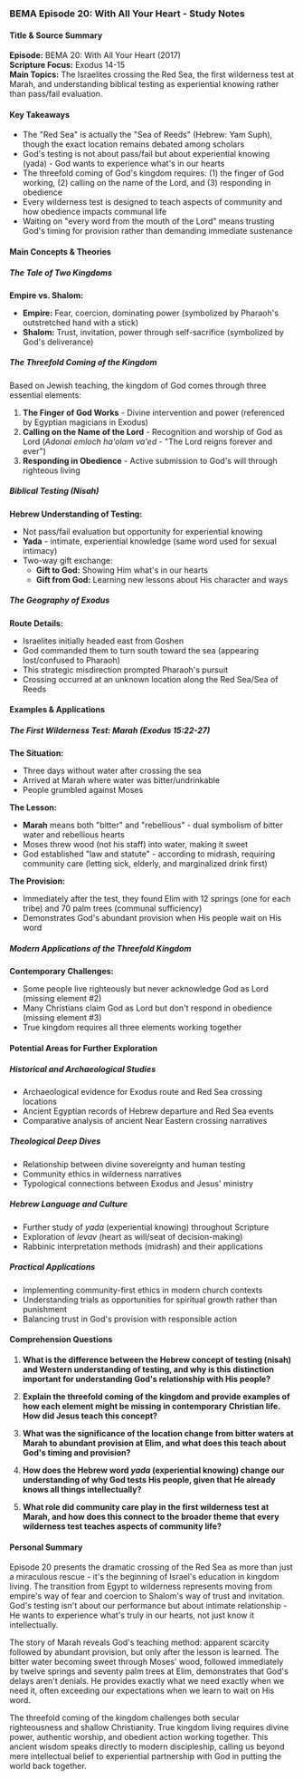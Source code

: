 ### BEMA Episode 20: With All Your Heart - Study Notes

#### Title & Source Summary

**Episode:** BEMA 20: With All Your Heart (2017)  
**Scripture Focus:** Exodus 14-15  
**Main Topics:** The Israelites crossing the Red Sea, the first wilderness test at Marah, and understanding biblical testing as experiential knowing rather than pass/fail evaluation.

#### Key Takeaways

- The "Red Sea" is actually the "Sea of Reeds" (Hebrew: Yam Suph), though the exact location remains debated among scholars
- God's testing is not about pass/fail but about experiential knowing (yada) - God wants to experience what's in our hearts
- The threefold coming of God's kingdom requires: (1) the finger of God working, (2) calling on the name of the Lord, and (3) responding in obedience
- Every wilderness test is designed to teach aspects of community and how obedience impacts communal life
- Waiting on "every word from the mouth of the Lord" means trusting God's timing for provision rather than demanding immediate sustenance

#### Main Concepts & Theories

##### The Tale of Two Kingdoms

**Empire vs. Shalom:**
- **Empire:** Fear, coercion, dominating power (symbolized by Pharaoh's outstretched hand with a stick)
- **Shalom:** Trust, invitation, power through self-sacrifice (symbolized by God's deliverance)

##### The Threefold Coming of the Kingdom

Based on Jewish teaching, the kingdom of God comes through three essential elements:

1. **The Finger of God Works** - Divine intervention and power (referenced by Egyptian magicians in Exodus)
2. **Calling on the Name of the Lord** - Recognition and worship of God as Lord (*Adonai emloch ha'olam va'ed* - "The Lord reigns forever and ever")
3. **Responding in Obedience** - Active submission to God's will through righteous living

##### Biblical Testing (Nisah)

**Hebrew Understanding of Testing:**
- Not pass/fail evaluation but opportunity for experiential knowing
- **Yada** - intimate, experiential knowledge (same word used for sexual intimacy)
- Two-way gift exchange:
  - **Gift to God:** Showing Him what's in our hearts
  - **Gift from God:** Learning new lessons about His character and ways

##### The Geography of Exodus

**Route Details:**
- Israelites initially headed east from Goshen
- God commanded them to turn south toward the sea (appearing lost/confused to Pharaoh)
- This strategic misdirection prompted Pharaoh's pursuit
- Crossing occurred at an unknown location along the Red Sea/Sea of Reeds

#### Examples & Applications

##### The First Wilderness Test: Marah (Exodus 15:22-27)

**The Situation:**
- Three days without water after crossing the sea
- Arrived at Marah where water was bitter/undrinkable
- People grumbled against Moses

**The Lesson:**
- **Marah** means both "bitter" and "rebellious" - dual symbolism of bitter water and rebellious hearts
- Moses threw wood (not his staff) into water, making it sweet
- God established "law and statute" - according to midrash, requiring community care (letting sick, elderly, and marginalized drink first)

**The Provision:**
- Immediately after the test, they found Elim with 12 springs (one for each tribe) and 70 palm trees (communal sufficiency)
- Demonstrates God's abundant provision when His people wait on His word

##### Modern Applications of the Threefold Kingdom

**Contemporary Challenges:**
- Some people live righteously but never acknowledge God as Lord (missing element #2)
- Many Christians claim God as Lord but don't respond in obedience (missing element #3)
- True kingdom requires all three elements working together

#### Potential Areas for Further Exploration

##### Historical and Archaeological Studies
- Archaeological evidence for Exodus route and Red Sea crossing locations
- Ancient Egyptian records of Hebrew departure and Red Sea events
- Comparative analysis of ancient Near Eastern crossing narratives

##### Theological Deep Dives
- Relationship between divine sovereignty and human testing
- Community ethics in wilderness narratives
- Typological connections between Exodus and Jesus' ministry

##### Hebrew Language and Culture
- Further study of *yada* (experiential knowing) throughout Scripture
- Exploration of *levav* (heart as will/seat of decision-making)
- Rabbinic interpretation methods (midrash) and their applications

##### Practical Applications
- Implementing community-first ethics in modern church contexts
- Understanding trials as opportunities for spiritual growth rather than punishment
- Balancing trust in God's provision with responsible action

#### Comprehension Questions

1. **What is the difference between the Hebrew concept of testing (nisah) and Western understanding of testing, and why is this distinction important for understanding God's relationship with His people?**

2. **Explain the threefold coming of the kingdom and provide examples of how each element might be missing in contemporary Christian life. How did Jesus teach this concept?**

3. **What was the significance of the location change from bitter waters at Marah to abundant provision at Elim, and what does this teach about God's timing and provision?**

4. **How does the Hebrew word *yada* (experiential knowing) change our understanding of why God tests His people, given that He already knows all things intellectually?**

5. **What role did community care play in the first wilderness test at Marah, and how does this connect to the broader theme that every wilderness test teaches aspects of community life?**

#### Personal Summary

Episode 20 presents the dramatic crossing of the Red Sea as more than just a miraculous rescue - it's the beginning of Israel's education in kingdom living. The transition from Egypt to wilderness represents moving from empire's way of fear and coercion to Shalom's way of trust and invitation. God's testing isn't about our performance but about intimate relationship - He wants to experience what's truly in our hearts, not just know it intellectually.

The story of Marah reveals God's teaching method: apparent scarcity followed by abundant provision, but only after the lesson is learned. The bitter water becoming sweet through Moses' wood, followed immediately by twelve springs and seventy palm trees at Elim, demonstrates that God's delays aren't denials. He provides exactly what we need exactly when we need it, often exceeding our expectations when we learn to wait on His word.

The threefold coming of the kingdom challenges both secular righteousness and shallow Christianity. True kingdom living requires divine power, authentic worship, and obedient action working together. This ancient wisdom speaks directly to modern discipleship, calling us beyond mere intellectual belief to experiential partnership with God in putting the world back together.